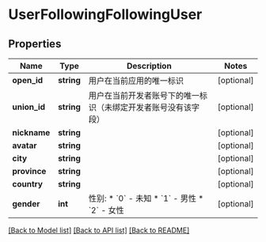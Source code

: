 # UserFollowingFollowingUser

## Properties
Name | Type | Description | Notes
------------ | ------------- | ------------- | -------------
**open_id** | **string** | 用户在当前应用的唯一标识 | [optional] 
**union_id** | **string** | 用户在当前开发者账号下的唯一标识（未绑定开发者账号没有该字段） | [optional] 
**nickname** | **string** |  | [optional] 
**avatar** | **string** |  | [optional] 
**city** | **string** |  | [optional] 
**province** | **string** |  | [optional] 
**country** | **string** |  | [optional] 
**gender** | **int** | 性别:   * &#x60;0&#x60; - 未知   * &#x60;1&#x60; - 男性   * &#x60;2&#x60; - 女性 | [optional] 

[[Back to Model list]](../README.md#documentation-for-models) [[Back to API list]](../README.md#documentation-for-api-endpoints) [[Back to README]](../README.md)

